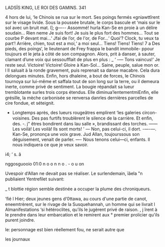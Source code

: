  
  
  

LADSÏS KING, LE ROI DES GAMINS. 341

4   hors de lui, ‘le Chinois se rua sur le mort. Ses poings fermés
 «gniawttîrent sur le visage livide. Sous la poussée brutale, le corps bascule et
 ‘mais sur le sol avec un bruit mat.
l];  g—-- Assommé! hurla Kan-Se en proie à un délire soudain... Rien neme
 Je suis fort! Je suis le plus fort des hommes... Tout se courbe
P devant mai...‘ Jfai de l’or, de l'or, de For...‘ Quoi‘? Clock, tu veux ta part‘!
 Arrière, chien, tout est a moi,‘ a moi seul... Tiens! Tiens! Tiens!
7 a Des pieds, des poings‘, le lieutenant de Frey frappa le bandit immobile-
 ppour toujours et le jeta à côté de son compagnon.
Alors,  prit à danser, à sauter, clamant d’une voix qui sessoufﬂait de
plus en plus : _ ‘
-— Tons vaincus!’ Je reste seul. Victoire! Victoire! Gloire à Kan-Sol...
Saine, peuple, salue mon or. l
Il saluait à la ronde gravement, puis reprenait sa danse macabre.
Cela dura delongues minutes. Enﬁn, hors dhaleine, a bout de forces, le
Chinois tournoya sur lui-même et saffala tout de son long sur la terre, ou il
demeura inerte, comme privé de sentiment.
La bougie répandait sa lueur tremblotante surles trois corps étendus.
Elle diminua’lentementmiEnﬁn, elle grésille, la mèche carbonisée se
renversa danrles dernières parcelles de cire fondue, et séteignit.
- Longtemps après, des lueurs rougeâtres emplirent ‘les galeries circon-
voisines. Des pas furtifs troublèrent le silence de la carrière. Et enﬁn, des.
-. j" êtres bondirent dans lau salle », brandissant des torches.
—— Les voilà! Les voilà! lls sont morts! '
— Non, pas celui-ci, il dort.
-—-—. Kan-Se, prononça une voix grave.
Jud Allan, toujourssous son déguisement, venait de parler.
—- Nous tenons celui—ci, enfants. Il nous indiquera ce que je veux savoir.


i4; ‘
s.
â

 
   
  
   
 
 
   
   
 
  

nggosguooio 01:0 n o o n n o . - o u on

 Uvespoir d‘Allan ne devait pas se réaliser. Le surlendemain,
ïâela "n publiaient Yentreﬁlet suivant:

_  t blottie région semble destinée a occuper la plume des chroniqueurs.

‘ﬁé l Hier; deux jeunes gens d‘0ttawa, au cours d'une partie de canot,
eneemtrèrent, sur le rivage de la Susquehannah, un homme qui se livrait
l Almanifestations ‘si hétéroclites, qu’ils le jugèrent privé de raison.
, j îrent à le prendre dans leur embarcation et le remirent aux
°  premier prolicier qu'ils purent joindre.

le:   personnage est bien réellement fou, ne serait autre que

les journaux

 

